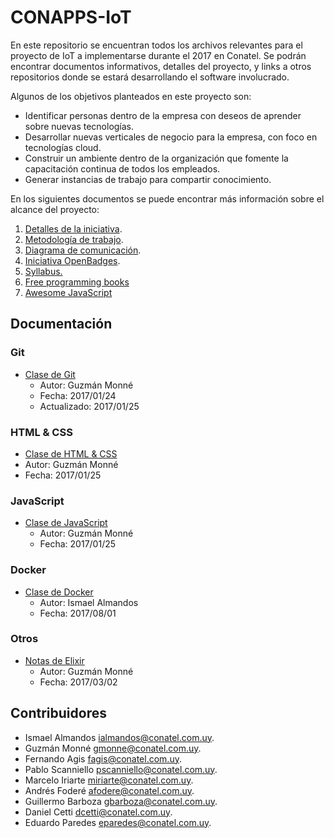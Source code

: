CONAPPS-IoT
===

En este repositorio se encuentran todos los archivos relevantes para el proyecto
de IoT a implementarse durante el 2017 en Conatel. Se podrán encontrar
documentos informativos, detalles del proyecto, y links a otros repositorios
donde se estará desarrollando el software involucrado.

Algunos de los objetivos planteados en este proyecto son:

- Identificar personas dentro de la empresa con deseos de aprender sobre
  nuevas tecnologías.
- Desarrollar nuevas verticales de negocio para la empresa, con foco en tecnologías cloud.
- Construir un ambiente dentro de la organización que fomente la capacitación continua de todos los empleados.
- Generar instancias de trabajo para compartir conocimiento.

En los siguientes documentos se puede encontrar más información sobre el alcance del proyecto:

1. [Detalles de la iniciativa](https://github.com/conapps/conapps-iot/blob/master/Detalles_de_la_iniciativa.md).
2. [Metodología de trabajo]( https://github.com/conapps/conapps-iot/blob/master/Definicion_del_proyecto.md ).
3. [Diagrama de comunicación](./images/organigrama.jpg).
4. [Iniciativa OpenBadges](https://openbadges.org/).
5. [Syllabus.](https://github.com/conapps/conapps-iot/blob/master/Syllabus.md)
6. [Free programming books](https://github.com/EbookFoundation/free-programming-books/blob/master/free-programming-books.md)
7. [Awesome JavaScript](https://github.com/sorrycc/awesome-javascript)

Documentación
---

### Git

- [Clase de Git](https://github.com/conapps/conapps-iot/blob/master/20170124%20-%20Git.md)
  - Autor: Guzmán Monné
  - Fecha: 2017/01/24
  - Actualizado: 2017/01/25

### HTML & CSS

- [Clase de HTML & CSS](https://github.com/conapps/conapps-iot/blob/master/20170125%20-%20Javascript.md)
- Autor: Guzmán Monné
- Fecha: 2017/01/25


### JavaScript

- [Clase de JavaScript](https://github.com/conapps/conapps-iot/blob/master/Desarrollo/ClaseDeJavascript/20170125%20-%20Javascript.md)
  - Autor: Guzmán Monné
  - Fecha: 2017/01/25

### Docker
- [Clase de Docker](https://github.com/conapps/conapps-iot/blob/master/Desarrollo/claseDeDocker/20170801-Docker.md)
  - Autor: Ismael Almandos
  - Fecha: 2017/08/01

### Otros

- [Notas de Elixir](https://github.com/conapps/conapps-iot/blob/master/20170302%20-%20Notas%20de%20Elixir.md)
  - Autor: Guzmán Monné
  - Fecha: 2017/03/02

Contribuidores
---

- Ismael Almandos [ialmandos@conatel.com.uy](mailto://ialmandos@conatel.com.uy).
- Guzmán Monné [gmonne@conatel.com.uy](mailto://gmonne@conatel.com.uy).
- Fernando Agis [fagis@conatel.com.uy](mailto://fagis@conatel.com.uy).
- Pablo Scanniello [pscanniello@conatel.com.uy](mailto://pscanniello@conatel.com.uy).
- Marcelo Iriarte [miriarte@conatel.com.uy](mailto://miriarte@conatel.com.uy).
- Andrés Foderé [afodere@conatel.com.uy](mailto://afodere@conatel.com.uy).
- Guillermo Barboza [gbarboza@conatel.com.uy](mailto://gbarboza@conatel.com.uy).
- Daniel Cetti [dcetti@conatel.com.uy](mailto://dcetti@conatel.com.uy).
- Eduardo Paredes [eparedes@conatel.com.uy](mailto://eparedes@conatel.com.uy).
